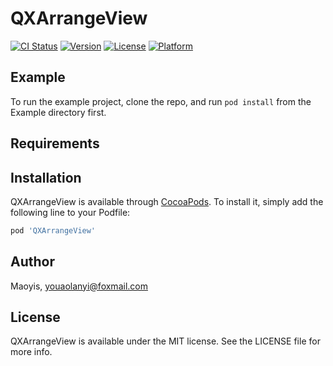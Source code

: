 # QXArrangeView

[![CI Status](http://img.shields.io/travis/Maoyis/QXArrangeView.svg?style=flat)](https://travis-ci.org/Maoyis/QXArrangeView)
[![Version](https://img.shields.io/cocoapods/v/QXArrangeView.svg?style=flat)](http://cocoapods.org/pods/QXArrangeView)
[![License](https://img.shields.io/cocoapods/l/QXArrangeView.svg?style=flat)](http://cocoapods.org/pods/QXArrangeView)
[![Platform](https://img.shields.io/cocoapods/p/QXArrangeView.svg?style=flat)](http://cocoapods.org/pods/QXArrangeView)

## Example

To run the example project, clone the repo, and run `pod install` from the Example directory first.

## Requirements

## Installation

QXArrangeView is available through [CocoaPods](http://cocoapods.org). To install
it, simply add the following line to your Podfile:

```ruby
pod 'QXArrangeView'
```

## Author

Maoyis, youaolanyi@foxmail.com

## License

QXArrangeView is available under the MIT license. See the LICENSE file for more info.
